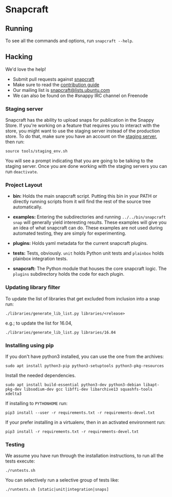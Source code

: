 # Snapcraft

## Running

To see all the commands and options, run `snapcraft --help`.

## Hacking

We'd love the help!

- Submit pull requests against [snapcraft](https://github.com/snapcore/snapcraft/pulls)
- Make sure to read the [contribution guide](CONTRIBUTING.md)
- Our mailing list is snapcraft@lists.ubuntu.com
- We can also be found on the #snappy IRC channel on Freenode


### Staging server

Snapcraft has the ability to upload snaps for publication in the Snappy Store.
If you're working on a feature that requires you to interact with the store, you
might want to use the staging server instead of the production store. To do
that, make sure you have an account on the
[staging server](https://login.staging.ubuntu.com), then run:

    source tools/staging_env.sh

You will see a prompt indicating that you are going to be talking to the staging
server. Once you are done working with the staging servers you can run `deactivate`.

### Project Layout

- **bin:** Holds the main snapcraft script. Putting this bin in your PATH or directly running scripts from it will find the rest of the source tree automatically.

- **examples:** Entering the subdirectories and running `../../bin/snapcraft snap` will generally yield interesting results. These examples will give you an idea of what snapcraft can do. These examples are not used during automated testing, they are simply for experimenting.

- **plugins:** Holds yaml metadata for the current snapcraft plugins.

- **tests:** Tests, obviously. `unit` holds Python unit tests and `plainbox` holds plainbox integration tests.

- **snapcraft:** The Python module that houses the core snapcraft logic. The `plugins` subdirectory holds the code for each plugin.

### Updating library filter

To update the list of libraries that get excluded from inclusion into a
snap run:

    ./libraries/generate_lib_list.py libraries/<release>

e.g.; to update the list for 16.04,

    ./libraries/generate_lib_list.py libraries/16.04

### Installing using pip

If you don't have python3 installed, you can use the one from the archives:

    sudo apt install python3-pip python3-setuptools python3-pkg-resources

Install the needed dependencies.

    sudo apt install build-essential python3-dev python3-debian libapt-pkg-dev libsodium-dev gcc libffi-dev libarchive13 squashfs-tools xdelta3

If installing to `PYTHONHOME` run:

    pip3 install --user -r requirements.txt -r requirements-devel.txt

If your prefer installing in a virtualenv, then in an activated environment run:

    pip3 install -r requirements.txt -r requirements-devel.txt

### Testing

We assume you have run through the installation instructions, to run all the tests execute:

    ./runtests.sh

You can selectively run a selective group of tests like:

    ./runtests.sh [static|unit|integration|snaps]

